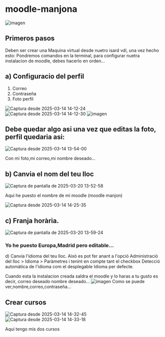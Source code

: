 # moodle-manjona
![imagen](https://github.com/user-attachments/assets/a267bd34-895f-4d77-b209-72651158e062)

## Primeros pasos 
Deben ser crear una Maquina virtual desde nuetro isard vdi, una vez hecho esto:
Pondremos comandos en la terminal, para configurar nuetra instalacion de moodle, debes hacerlo en orden...


## a) Configuracio del perfil

1. Correo 
2. Contraseña
3.  Foto perfil

![Captura desde 2025-03-14 14-12-24](https://github.com/user-attachments/assets/6cfca916-ec31-45d1-ba8e-e2b36e9d3c4c)
![Captura desde 2025-03-14 14-12-30](https://github.com/user-attachments/assets/6d595ff1-8554-4da4-815a-0cd2ba54972f)
![imagen](https://github.com/user-attachments/assets/c37ab67a-b852-4ee1-b731-17c248058666)

## Debe quedar algo asi una vez que editas la foto, perfil quedaria asi:

![Captura desde 2025-03-14 13-54-00](https://github.com/user-attachments/assets/ab63a519-4dcb-4706-abb1-ff4dad903078)

Con mi foto,mi correo,mi nombre deseado...


## b) Canvia el nom del teu lloc

![Captura de pantalla de 2025-03-20 13-52-58](https://github.com/user-attachments/assets/48fb5028-e8f4-4f31-9522-ac5ec4d227b6)

Aqui he puesto el nombre de mi moodle (moodle manjon)


![Captura desde 2025-03-14 14-25-35](https://github.com/user-attachments/assets/baf69adc-6b3c-40cc-bf44-36729f34fbfe)


## c) Franja horària.

![Captura de pantalla de 2025-03-20 13-59-24](https://github.com/user-attachments/assets/4845621d-031a-4e23-a002-c55fcc30ba0a)

### Yo he puesto Europa,Madrid pero editable...


d) Canvia l'idioma del teu lloc. Això es pot fer anant a l'opció Administració del lloc > Idioma > Paràmetres i tenint en compte tant el checkbox Detecció automàtica de l'idioma com el desplegable Idioma per defecte.

Cuando esta la instalacion creada saldra el moodle y lo haras a tu gusto es decir, correo deseado nombre deseado...
![imagen](https://github.com/user-attachments/assets/188465a2-c500-4113-8b35-da45b5d17923)
Como se puede ver,nombre,correo,contraseña...


## Crear cursos 
![Captura desde 2025-03-14 14-32-45](https://github.com/user-attachments/assets/4ea8bc62-c24f-4d8a-a379-d4773a7d4ca5)
![Captura desde 2025-03-14 14-33-18](https://github.com/user-attachments/assets/c0f150f0-a758-41df-8bf4-ce418b7f663c)

Aqui tengo mis dos cursos 

